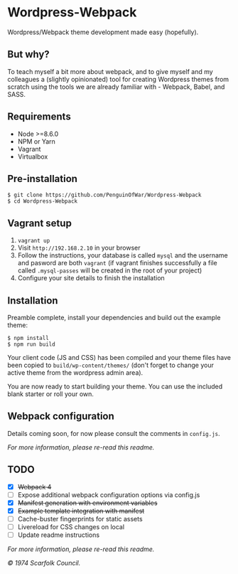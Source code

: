 # Wordpress-Webpack

Wordpress/Webpack theme development made easy (hopefully).

## But why?

To teach myself a bit more about webpack, and to give myself and my colleagues a (slightly opinionated) tool for creating Wordpress themes from scratch using the tools we are already familiar with - Webpack, Babel, and SASS.

## Requirements

- Node >=8.6.0
- NPM or Yarn
- Vagrant
- Virtualbox

## Pre-installation

	$ git clone https://github.com/PenguinOfWar/Wordpress-Webpack
	$ cd Wordpress-Webpack

## Vagrant setup

1. `vagrant up`
2. Visit `http://192.168.2.10` in your browser
3. Follow the instructions, your database is called `mysql` and the username and pasword are both `vagrant` (if vagrant finishes successfully a file called `.mysql-passes` will be created in the root of your project)
4. Configure your site details to finish the installation

## Installation

Preamble complete, install your dependencies and build out the example theme:

	$ npm install
	$ npm run build

Your client code (JS and CSS) has been compiled and your theme files have been copied to `build/wp-content/themes/` (don't forget to change your active theme from the wordpress admin area).

You are now ready to start building your theme. You can use the included blank starter or roll your own.

## Webpack configuration

Details coming soon, for now please consult the comments in `config.js`.

*For more information, please re-read this readme.*

## TODO

- [x] ~~Webpack 4~~
- [ ] Expose additional webpack configuration options via config.js
- [x] ~~Manifest generation with environment variables~~
- [x] ~~Example template integration with manifest~~
- [ ] Cache-buster fingerprints for static assets
- [ ] Livereload for CSS changes on local
- [ ] Update readme instructions

*For more information, please re-read this readme.*

*&copy; 1974 Scarfolk Council.*
